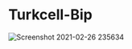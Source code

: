 # Turkcell-Bip
 
![Screenshot 2021-02-26 235634](https://user-images.githubusercontent.com/40344847/109354201-7e9f7280-788e-11eb-950d-112d69589c2c.png)
